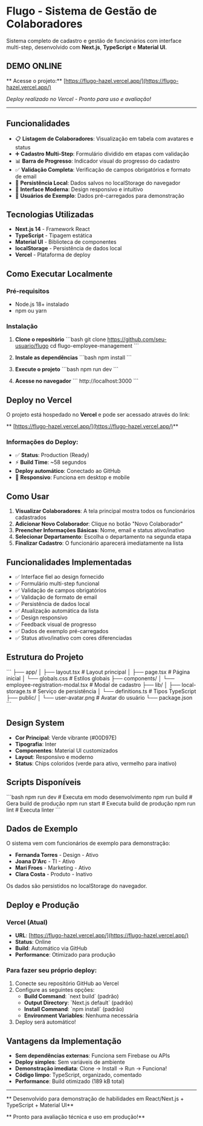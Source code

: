 # Flugo - Sistema de Gestão de Colaboradores

Sistema completo de cadastro e gestão de funcionários com interface multi-step, desenvolvido com **Next.js**, **TypeScript** e **Material UI**.

## **DEMO ONLINE**
** Acesse o projeto:** [https://flugo-hazel.vercel.app/](https://flugo-hazel.vercel.app/)

*Deploy realizado no Vercel - Pronto para uso e avaliação!*

---

## Funcionalidades

- 📋 **Listagem de Colaboradores**: Visualização em tabela com avatares e status
- ➕ **Cadastro Multi-Step**: Formulário dividido em etapas com validação
- 📊 **Barra de Progresso**: Indicador visual do progresso do cadastro
- ✅ **Validação Completa**: Verificação de campos obrigatórios e formato de email
- 💾 **Persistência Local**: Dados salvos no localStorage do navegador
- 🎨 **Interface Moderna**: Design responsivo e intuitivo
- 👤 **Usuários de Exemplo**: Dados pré-carregados para demonstração

## Tecnologias Utilizadas

- **Next.js 14** - Framework React
- **TypeScript** - Tipagem estática
- **Material UI** - Biblioteca de componentes
- **localStorage** - Persistência de dados local
- **Vercel** - Plataforma de deploy

## Como Executar Localmente

### Pré-requisitos
- Node.js 18+ instalado
- npm ou yarn

### Instalação

1. **Clone o repositório**
\`\`\`bash
git clone https://github.com/seu-usuario/flugo
cd flugo-employee-management
\`\`\`

2. **Instale as dependências**
\`\`\`bash
npm install
\`\`\`

3. **Execute o projeto**
\`\`\`bash
npm run dev
\`\`\`

4. **Acesse no navegador**
\`\`\`
http://localhost:3000
\`\`\`

## Deploy no Vercel

O projeto está hospedado no **Vercel** e pode ser acessado através do link:

** [https://flugo-hazel.vercel.app/](https://flugo-hazel.vercel.app/)**

### Informações do Deploy:
- ✅ **Status**: Production (Ready)
- ⚡ **Build Time**: ~58 segundos
- **Deploy automático**: Conectado ao GitHub
- 📱 **Responsivo**: Funciona em desktop e mobile

## Como Usar

1. **Visualizar Colaboradores**: A tela principal mostra todos os funcionários cadastrados
2. **Adicionar Novo Colaborador**: Clique no botão "Novo Colaborador"
3. **Preencher Informações Básicas**: Nome, email e status ativo/inativo
4. **Selecionar Departamento**: Escolha o departamento na segunda etapa
5. **Finalizar Cadastro**: O funcionário aparecerá imediatamente na lista

## Funcionalidades Implementadas

- ✅ Interface fiel ao design fornecido
- ✅ Formulário multi-step funcional
- ✅ Validação de campos obrigatórios
- ✅ Validação de formato de email
- ✅ Persistência de dados local
- ✅ Atualização automática da lista
- ✅ Design responsivo
- ✅ Feedback visual de progresso
- ✅ Dados de exemplo pré-carregados
- ✅ Status ativo/inativo com cores diferenciadas

## Estrutura do Projeto

\`\`\`
├── app/
│   ├── layout.tsx          # Layout principal
│   ├── page.tsx            # Página inicial
│   └── globals.css         # Estilos globais
├── components/
│   └── employee-registration-modal.tsx  # Modal de cadastro
├── lib/
│   ├── local-storage.ts    # Serviço de persistência
│   └── definitions.ts      # Tipos TypeScript
├── public/
│   └── user-avatar.png     # Avatar do usuário
└── package.json
\`\`\`

## Design System

- **Cor Principal**: Verde vibrante (#00D97E)
- **Tipografia**: Inter
- **Componentes**: Material UI customizados
- **Layout**: Responsivo e moderno
- **Status**: Chips coloridos (verde para ativo, vermelho para inativo)

## Scripts Disponíveis

\`\`\`bash
npm run dev      # Executa em modo desenvolvimento
npm run build    # Gera build de produção
npm run start    # Executa build de produção
npm run lint     # Executa linter
\`\`\`

## Dados de Exemplo

O sistema vem com funcionários de exemplo para demonstração:
- **Fernanda Torres** - Design - Ativo
- **Joana D'Arc** - TI - Ativo  
- **Mari Froes** - Marketing - Ativo
- **Clara Costa** - Produto - Inativo

Os dados são persistidos no localStorage do navegador.

## Deploy e Produção

### Vercel (Atual)
- **URL**: [https://flugo-hazel.vercel.app/](https://flugo-hazel.vercel.app/)
- **Status**: Online
- **Build**: Automático via GitHub
- **Performance**: Otimizado para produção

### Para fazer seu próprio deploy:
1. Conecte seu repositório GitHub ao Vercel
2. Configure as seguintes opções:
   - **Build Command**: \`next build\` (padrão)
   - **Output Directory**: \`Next.js default\` (padrão)
   - **Install Command**: \`npm install\` (padrão)
   - **Environment Variables**: Nenhuma necessária
3. Deploy será automático!

## Vantagens da Implementação

- **Sem dependências externas**: Funciona sem Firebase ou APIs
- **Deploy simples**: Sem variáveis de ambiente
- **Demonstração imediata**: Clone → Install → Run → Funciona!
- **Código limpo**: TypeScript, organizado, comentado
- **Performance**: Build otimizado (189 kB total)

---

** Desenvolvido para demonstração de habilidades em React/Next.js + TypeScript + Material UI**

** Pronto para avaliação técnica e uso em produção!**
